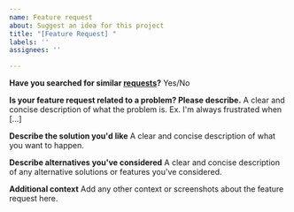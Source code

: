 ```yaml
---
name: Feature request
about: Suggest an idea for this project
title: "[Feature Request] "
labels: ''
assignees: ''

---
```


**Have you searched for similar [requests](https://github.com/Cohee1207/SillyTavern/issues?q=)?**
Yes/No

**Is your feature request related to a problem? Please describe.**
A clear and concise description of what the problem is. Ex. I'm always frustrated when [...]

**Describe the solution you'd like**
A clear and concise description of what you want to happen.

**Describe alternatives you've considered**
A clear and concise description of any alternative solutions or features you've considered.

**Additional context**
Add any other context or screenshots about the feature request here.
